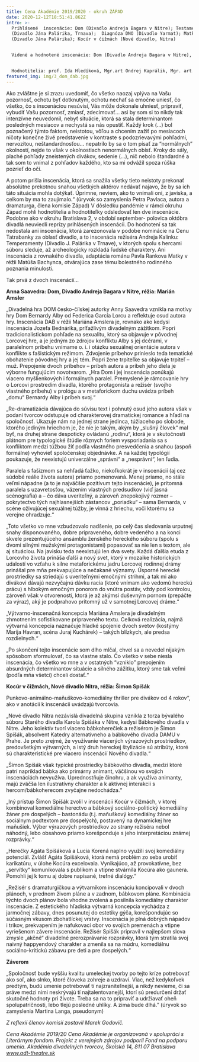 ```yaml
---
title: Cena Akadémie 2019/2020 - okruh ZÁPAD
date: 2020-12-12T18:51:41.862Z
intro: >-
  Prihlásené  inscenácie: Dom (Divadlo Andreja Bagara v Nitre); Testamenty
  (Divadlo Jána Palárika, Trnava);  Diagnóza DNO (Divadlo Yarmat); Matky
  (Divadlo Jána Palárika); Kocúr v čižmách (Nové divadlo, Nitra)


  Videné a hodnotené inscenácie: Dom (Divadlo Andreja Bagara v Nitre), Kocúr v čižmách (Nové divadlo, Nitra)


  Hodnotitelia: prof. Ida Hledíková, Mgr.art Ondrej Kaprálik, Mgr. art. Viktor Kollár, Mgr. art. Anton Korenči, ArtD., prof. Peter Pavlac
featured_img: img/3_dom_dab.jpg
---
```

Ako zvláštne je si zrazu uvedomiť, čo všetko naozaj vplýva na Vašu pozornosť, ochotu byť dotknutým, ochotu nechať sa emočne uniesť, čo všetko, čo s inscenáciou nesúvisí, Vás môže dokonale uhniesť, pripraviť, vybudiť Vašu pozornosť, zmiasť, zdecimovať… asi by som si to nikdy tak intenzívne neuvedomil, nebyť situácie, ktorá sa stala determinantom posledných mesiacov a nechystá sa nás opustiť. Každý krok (...) bol poznačený týmto faktom, neistotou, vôľou a chcením zažiť po mesiacoch ničoty konečne živé predstavenie v kontraste s podozrievavými pohľadmi, nervozitou, neštandardnosťou… nepatrilo by sa o tom písať za “normálnych” okolností, nejde to však v okolnostiach nenormálnych obísť. Kroky do sály, plaché pohľady zneistených divákov, sedenie (...), nič nebolo štandardné a tak som to vnímal z pohľadov každého, kto sa mi odvážil spoza rúška pozrieť do očí.

A potom prišla inscenácia, ktorá sa snažila všetky tieto neistoty prekonať absolútne prekotnou snahou všetkých aktérov nedávať najavo, že by sa ich táto situácia mohla dotýkať. Úprimne, neviem, ako to vnímali oni, z javiska, a celkom by ma to zaujímalo.“  (úryvok so zamyslenia Petra Pavlaca, autora a dramaturga, člena komisie Západ)
V dôsledku pandémie  v rámci okruhu Západ mohli hodnotitelia a hodnotiteľky odsledovať len dve inscenácie. Podobne  ako v okruhu Bratislava 2, v období september- polovica októbra divadlá neuviedli reprízy prihlásených inscenácii. Do hodnotení sa tak nedostala ani inscenácia, ktorá zarezonovala v podobe nominácie na Cenu Tatrabanky za oblasť divadlo,  a to inscenácia režiséra Andreja Kalinku: Temperamenty (Divadlo J. Palárika v Trnave), v ktorých spolu s hercami súboru sleduje, až archeologicky rozkladá ľudské charaktery. Ani inscenácia z rovnakého divadla, adaptácia románu Pavla Rankova Matky v réžii Matúša Bachynca, otvárajúca zase tému bolestného rodinného poznania minulosti.

Tak prvá z dvoch inscenácií...

**Anna Saavedra: Dom, Divadlo Andreja Bagara v Nitre, réžia: Marián Amsler**

„Divadelná hra DOM česko-čílskej autorky Anny Saavedra vznikla na motívy hry Dom Bernardy Alby od Federica García Lorcu a reflektuje osud autora hry.  Inscenácia DAB v réžii Mariána Amslera je, rovnako ako kedysi inscenácia Jozefa Bednárika, príťažlivým divadelným zážitkom. Popri tradicionalistickom pohľade na sexualitu, ktorý sa objavuje v pôvodnej Lorcovej hre, a je jedným zo zdrojov konfliktu Alby s jej dcérami, v paralelnom príbehu vnímame o. i. i otázku sexuálnej orientácie autora v konflikte s fašistickým režimom. Zdvojenie príbehov prinieslo teda tematické obohatenie pôvodnej hry a jej tém. Popri žene trpiteľke sa objavuje trpiteľ – muž. Prepojenie dvoch príbehov – príbeh autora a príbeh jeho diela je výborne fungujúcim novotvarom. „Hra Dom i jej inscenácia ponúkajú viacero myšlienkových i formálnych paralel. Premyslené je rámcovanie hry o Lorcovi prostredím divadla, ktorého protagonista a režisér (svojho vlastného príbehu) v prológu a v metaforickom duchu uvádza príbeh „domu“ Bernardy Alby i príbeh svoj.“

„Re-dramatizácia dávajúca do súvisu text i pohnutý osud jeho autora však v podaní tvorcov odstupuje od charakterovej dramatickej romance a hľadí na spoločnosť. Ukazuje nám na jednej strane jedinca, túžiaceho po slobode, ktorého jediným hriechom je, že nie je takým, akým by „slušný človek“ mal byť, na druhej strane despoticky ovládanú „rodinu“, ktorá je v skutočnosti plátnom pre typologické štúdie rôznych foriem vysporiadania sa s konfliktom medzi túžbou žiť podľa vlastného presvedčenia a snahou (aspoň formálne) vyhovieť spoločenskej objednávke. A na každej typológií poukazuje, že neexistujú univerzálne „správni“ a „nesprávni“, len ľudia.

Paralela s fašizmom sa nehľadá ťažko, niekoľkokrát je v inscenácií (aj cez súdobé reálie života autora) priamo pomenovaná. Menej priamo, no stále veľmi nápadne (a to je najväčšie pozitívum tejto inscenácie), je prítomná paralela s uzavretosťou, väzením vlastných predsudkov (viď jasná scénografia) a – čo dáva uveriteľný, a zároveň znepokojivý rozmer – pokrytectvo tých najhlasnejších zástancov „poriadku“ – sama Bernarda, v scéne oživujúcej sexuálnej túžby, je vinná z hriechu, voči ktorému sa verejne ohradzuje.“

„Toto všetko vo mne vzbudzovalo nadšenie, po celý čas sledovania urputnej snahy disponovaného, dobre pripraveného, dobre vedeného a na konci skvele prezentujúceho ansámblu ženského hereckého súboru (spolu s dvomi silnými mužskými protagonistami) popasovať sa nie len s textom, ale aj situáciou. Na javisku teda neexistujú len dva svety. Každá ďalšia etuda z Lorcovho života prináša ďalší a nový svet, ktorý v mozaike historických udalostí vo vzťahu k silne metaforickému jadru Lorcovej rodinnej drámy prinášal pre mňa prekvapujúce a nečakané významy. Úsporné herecké prostriedky sa striedajú s uveriteľnými emočnými strihmi, a tak mi ako divákovi dávajú nezvyčajnú dávku racia (ktoré vnímam ako vedomú hereckú prácu) s hlbokým emočným ponorom do vnútra postáv, vždy pod kontrolou, zároveň však v otvorenosti, ktorá je až akýmsi duševným pornom (prepáčte za výraz), aký je podprahovo prítomný už v samotnej Lorcovej dráme.“

„Výtvarno-inscenačná koncepcia Mariána Amslera je divadelným zhmotnením sofistikovane pripraveného textu. Celková realizácia, najmä výtvarná koncepcia naznačuje hladké spojenie dvoch svetov (kostýmy Marija Havran, scéna Juraj Kuchárek) – takých blízkych, ale predsa rozdielnych.“

„Po skončení tejto inscenácie som dlho mlčal, chvel sa a nevedel nijakým spôsobom sformulovať, čo sa vlastne stalo. Čo všetko v sebe niesla inscenácia, čo všetko vo mne a v ostatných “vzniklo” prepojením absurdných determinantov situácie a silného zážitku, ktorý sme tak veľmi (podľa mňa všetci) chceli dostať.“

**Kocúr v čižmách, Nové divadlo Nitra, réžia: Šimon Spišák**

Punkovo-animálno-maňuškovo-komediálny thriller pre divákov od 4 rokov“, ako v anotácii k inscenácii uvádzajú tvorcovia.

„Nové divadlo Nitra nezávislá divadelná skupina vznikla z torza bývalého súboru Starého divadla Karola Spišáka v Nitre, kedysi Bábkového divadla v Nitre. Jeho kolektív tvorí viacero bábkoherečiek a režisérom je Šimon Spišák, absolvent Katedry alternatívneho a bábkového divadla DAMU v Prahe. Je preto zrejmé, že využívanie viacerých výrazových prostriedkov, predovšetkým výtvarných, a istý druh hereckej štylizácie sú atribúty, ktoré sú charakteristické pre viacero inscenácií Nového divadla.“

„Šimon Spišák však typické prostriedky bábkového divadla, medzi ktoré patrí napríklad bábka ako primárny animant, väčšinou vo svojich inscenáciách nevyužíva. Uprednostňuje činohru, a ak využíva animanty, majú zväčša len ilustratívny charakter a k aktívnej interakcii s hercom/bábkoherecom zvyčajne nedochádza.“

„Iný prístup Šimon Spišák zvolil v inscenácii Kocúr v čižmách, v ktorej kombinoval komediálne herectvo a bábkový sociálno-politický komediálny žáner pre dospelých – bastonádu (t.j. maňuškový komediálny žáner so sociálnym podtextom pre dospelých), postavený na dynamickej hre maňušiek. Výber výrazových prostriedkov zo strany režiséra nebol náhodný, lebo obsahovo priamo korešponduje s jeho interpretáciou známej rozprávky.“

„Herečky Agáta Spišáková a Lucia Korená naplno využili svoj komediálny potenciál. Zvlášť Agáta Spišáková, ktorá nemá problém zo seba urobiť karikatúru, v úlohe Kocúra excelovala. Vynikajúco, až provokatívne, bez „servítky“ komunikovala s publikom a vtipne stvárnila Kocúra ako gaunera. Pomohli jej k tomu aj dobre napísané, trefné dialógy.“ 

„Režisér s dramaturgičkou a výtvarníkom inscenáciu koncipovali v dvoch plánoch, v prednom živom pláne a v zadnom, bábkovom pláne. Kombinácia týchto dvoch plánov bola vhodne zvolená a posilnila komediálny charakter inscenácie.  Z estetického hľadiska výtvarná koncepcia vychádza z jarmočnej zábavy, dnes posunutej do estetiky gýča, korešpondujúc so súčasným vkusom zbohatlíckej vrstvy. Inscenácia je plná dobrých nápadov i trikov, prekvapením je nafukovací obor vo svojich premenách a vtipne vyriešenom závere inscenácie.
Režisér Spišák pripravil v najlepšom slova zmysle „akčné“ divadelné prerozprávanie rozprávky, ktorá tým stratila svoj naivný happyendový charakter a zmenila sa na múdru, komediálnu sociálno-kritickú zábavu pre deti a pre dospelých.“ 

**Záverom**

„Spoločnosť bude vyššiu kvalitu umeleckej tvorby po tejto kríze potrebovať ako soľ, ako slnko, ktoré človeka zohreje a uzdraví. Viac, než kedykoľvek predtým, budú umenie potrebovať tí najzraniteľnejší, a nikdy nevieme, či sa práve medzi nimi neskrývajú tí najtalentovanejší, ktorí sú predurčení držať skutočné hodnoty pri živote. Treba sa na to pripraviť a udržiavať oheň spolupatričnosti, lebo tlejú posledné uhlíky. A zima bude dlhá.” (úryvok so zamyslenia Martina Langa, pseudonym)

*Z reflexií členov komisií zostavil Marek Godovič.*

*Cena Akadémie 2019/20
Cena Akadémie je organizovaná v spolupráci s Literárnym fondom.
Projekt z verejných zdrojov podporil Fond na podporu umenia.
Akadémia divadelných tvorcov, Školská 14, 811 07 Bratislava
www.adt-theatre.sk*